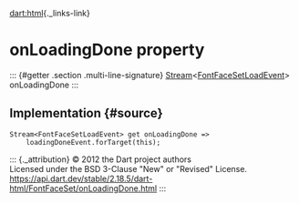 [dart:html](../../dart-html/dart-html-library){._links-link}

onLoadingDone property
======================

::: {#getter .section .multi-line-signature}
[Stream](../../dart-async/stream-class)\<[FontFaceSetLoadEvent](../fontfacesetloadevent-class)\>
onLoadingDone
:::

Implementation {#source}
--------------

``` {.language-dart data-language="dart"}
Stream<FontFaceSetLoadEvent> get onLoadingDone =>
    loadingDoneEvent.forTarget(this);
```

::: {._attribution}
© 2012 the Dart project authors\
Licensed under the BSD 3-Clause \"New\" or \"Revised\" License.\
<https://api.dart.dev/stable/2.18.5/dart-html/FontFaceSet/onLoadingDone.html>
:::
